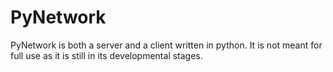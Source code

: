 # PyNetwork
PyNetwork is both a server and a client written in python.
It is not meant for full use as it is still in its developmental stages.